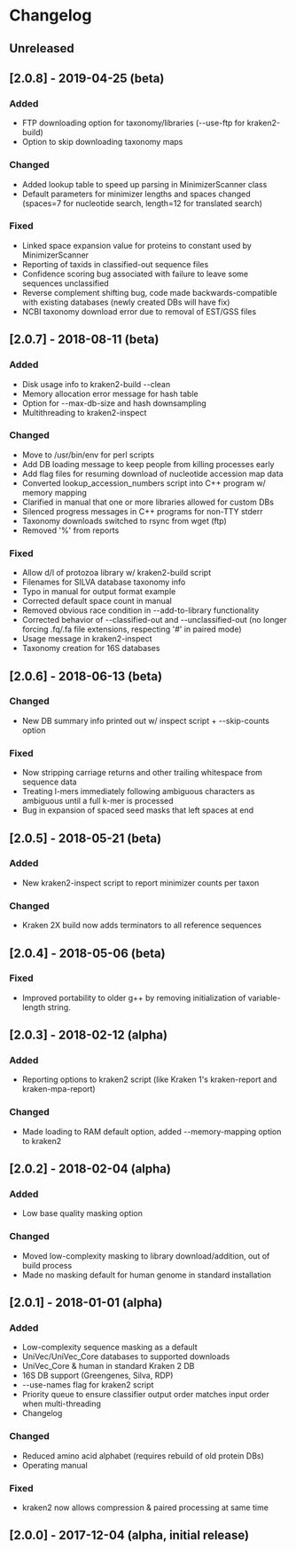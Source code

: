 # Changelog

## Unreleased

## [2.0.8] - 2019-04-25 (beta)

### Added
- FTP downloading option for taxonomy/libraries (--use-ftp for kraken2-build)
- Option to skip downloading taxonomy maps

### Changed
- Added lookup table to speed up parsing in MinimizerScanner class
- Default parameters for minimizer lengths and spaces changed (spaces=7 for
  nucleotide search, length=12 for translated search)

### Fixed
- Linked space expansion value for proteins to constant used by MinimizerScanner
- Reporting of taxids in classified-out sequence files
- Confidence scoring bug associated with failure to leave some sequences
  unclassified
- Reverse complement shifting bug, code made backwards-compatible with
  existing databases (newly created DBs will have fix)
- NCBI taxonomy download error due to removal of EST/GSS files

## [2.0.7] - 2018-08-11 (beta)

### Added
- Disk usage info to kraken2-build --clean
- Memory allocation error message for hash table
- Option for --max-db-size and hash downsampling
- Multithreading to kraken2-inspect

### Changed
- Move to /usr/bin/env for perl scripts
- Add DB loading message to keep people from killing processes early
- Add flag files for resuming download of nucleotide accession map data
- Converted lookup_accession_numbers script into C++ program w/ memory mapping
- Clarified in manual that one or more libraries allowed for custom DBs
- Silenced progress messages in C++ programs for non-TTY stderr
- Taxonomy downloads switched to rsync from wget (ftp)
- Removed '%' from reports

### Fixed
- Allow d/l of protozoa library w/ kraken2-build script
- Filenames for SILVA database taxonomy info
- Typo in manual for output format example
- Corrected default space count in manual
- Removed obvious race condition in --add-to-library functionality
- Corrected behavior of --classified-out and --unclassified-out (no longer
  forcing .fq/.fa file extensions, respecting '#' in paired mode)
- Usage message in kraken2-inspect
- Taxonomy creation for 16S databases

## [2.0.6] - 2018-06-13 (beta)

### Changed
- New DB summary info printed out w/ inspect script + --skip-counts option

### Fixed
- Now stripping carriage returns and other trailing whitespace from sequence
  data
- Treating l-mers immediately following ambiguous characters as ambiguous
  until a full k-mer is processed
- Bug in expansion of spaced seed masks that left spaces at end

## [2.0.5] - 2018-05-21 (beta)

### Added
- New kraken2-inspect script to report minimizer counts per taxon

### Changed
- Kraken 2X build now adds terminators to all reference sequences

## [2.0.4] - 2018-05-06 (beta)

### Fixed
- Improved portability to older g++ by removing initialization of
  variable-length string.

## [2.0.3] - 2018-02-12 (alpha)

### Added
- Reporting options to kraken2 script (like Kraken 1's kraken-report and
  kraken-mpa-report)

### Changed
- Made loading to RAM default option, added --memory-mapping option to kraken2

## [2.0.2] - 2018-02-04 (alpha)

### Added
- Low base quality masking option

### Changed
- Moved low-complexity masking to library download/addition, out of build
  process
- Made no masking default for human genome in standard installation

## [2.0.1] - 2018-01-01 (alpha)

### Added
- Low-complexity sequence masking as a default
- UniVec/UniVec_Core databases to supported downloads
- UniVec_Core & human in standard Kraken 2 DB
- 16S DB support (Greengenes, Silva, RDP)
- --use-names flag for kraken2 script
- Priority queue to ensure classifier output order matches input order when
  multi-threading
- Changelog

### Changed
- Reduced amino acid alphabet (requires rebuild of old protein DBs)
- Operating manual

### Fixed
- kraken2 now allows compression & paired processing at same time

## [2.0.0] - 2017-12-04 (alpha, initial release)
